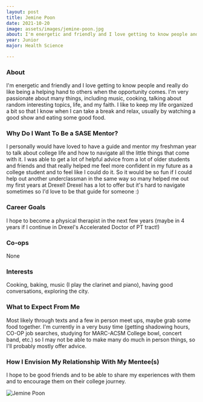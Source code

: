 ```yaml
---
layout: post
title: Jemine Poon 
date: 2021-10-20
image: assets/images/jemine-poon.jpg
about: I'm energetic and friendly and I love getting to know people and really do like being a helping hand to others when the opportunity comes. I'm very passionate about many things, including music, cooking, talking about random interesting topics, life, and my faith. I like to keep my life organized a bit so that I know when I can take a break and relax, usually by watching a good show and eating some good food. 
year: Junior
major: Health Science

---
```


### About

I'm energetic and friendly and I love getting to know people and really do like being a helping hand to others when the opportunity comes. I'm very passionate about many things, including music, cooking, talking about random interesting topics, life, and my faith. I like to keep my life organized a bit so that I know when I can take a break and relax, usually by watching a good show and eating some good food. 

### Why Do I Want To Be a SASE Mentor?

I personally would have loved to have a guide and mentor my freshman year to talk about college life and how to navigate all the little things that come with it. I was able to get a lot of helpful advice from a lot of older students and friends and that really helped me feel more confident in my future as a college student and to feel like I could do it. So it would be so fun if I could help out another underclassman in the same way so many helped me out my first years at Drexel! Drexel has a lot to offer but it's hard to navigate sometimes so I'd love to be that guide for someone :)

### Career Goals

I hope to become a physical therapist in the next few years (maybe in 4 years if I continue in Drexel's Accelerated Doctor of PT tract!)

### Co-ops

None

### Interests

Cooking, baking, music (I play the clarinet and piano), having good conversations, exploring the city.

### What to Expect From Me

Most likely through texts and a few in person meet ups, maybe grab some food together. I'm currently in a very busy time (getting shadowing hours, CO-OP job searches, studying for MARC-ACSM College bowl, concert band, etc.) so I may not be able to make many do much in person things, so I'll probably mostly offer advice.

### How I Envision My Relationship With My Mentee(s) 

I hope to be good friends and to be able to share my experiences with them and to encourage them on their college journey.

<div class="text-center my-5">
    <img src="{ https://sase-drexel.github.io/mentorship-2021/assets/images/jemine-poon.jpg | absolute_url }" alt="Jemine Poon" class="rounded post-img" />
</div>
